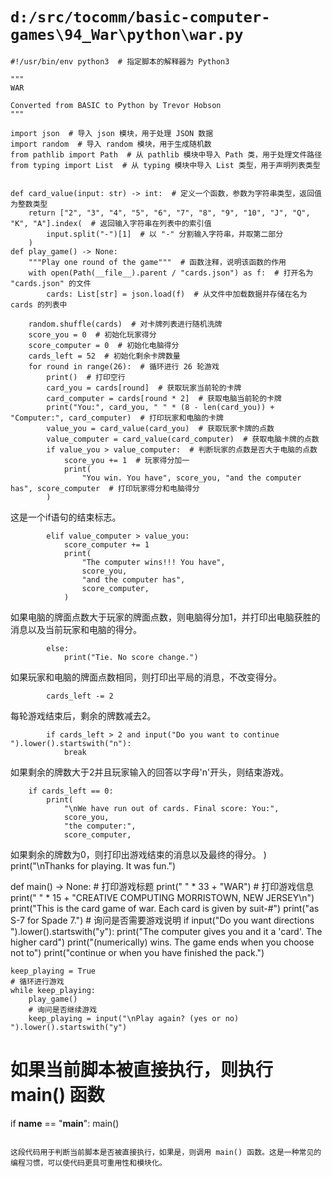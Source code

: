 # `d:/src/tocomm/basic-computer-games\94_War\python\war.py`

```
#!/usr/bin/env python3  # 指定脚本的解释器为 Python3

"""
WAR

Converted from BASIC to Python by Trevor Hobson
"""

import json  # 导入 json 模块，用于处理 JSON 数据
import random  # 导入 random 模块，用于生成随机数
from pathlib import Path  # 从 pathlib 模块中导入 Path 类，用于处理文件路径
from typing import List  # 从 typing 模块中导入 List 类型，用于声明列表类型


def card_value(input: str) -> int:  # 定义一个函数，参数为字符串类型，返回值为整数类型
    return ["2", "3", "4", "5", "6", "7", "8", "9", "10", "J", "Q", "K", "A"].index(  # 返回输入字符串在列表中的索引值
        input.split("-")[1]  # 以 "-" 分割输入字符串，并取第二部分
    )
def play_game() -> None:
    """Play one round of the game"""  # 函数注释，说明该函数的作用
    with open(Path(__file__).parent / "cards.json") as f:  # 打开名为 "cards.json" 的文件
        cards: List[str] = json.load(f)  # 从文件中加载数据并存储在名为 cards 的列表中

    random.shuffle(cards)  # 对卡牌列表进行随机洗牌
    score_you = 0  # 初始化玩家得分
    score_computer = 0  # 初始化电脑得分
    cards_left = 52  # 初始化剩余卡牌数量
    for round in range(26):  # 循环进行 26 轮游戏
        print()  # 打印空行
        card_you = cards[round]  # 获取玩家当前轮的卡牌
        card_computer = cards[round * 2]  # 获取电脑当前轮的卡牌
        print("You:", card_you, " " * (8 - len(card_you)) + "Computer:", card_computer)  # 打印玩家和电脑的卡牌
        value_you = card_value(card_you)  # 获取玩家卡牌的点数
        value_computer = card_value(card_computer)  # 获取电脑卡牌的点数
        if value_you > value_computer:  # 判断玩家的点数是否大于电脑的点数
            score_you += 1  # 玩家得分加一
            print(
                "You win. You have", score_you, "and the computer has", score_computer  # 打印玩家得分和电脑得分
        )
```
这是一个if语句的结束标志。

```
        elif value_computer > value_you:
            score_computer += 1
            print(
                "The computer wins!!! You have",
                score_you,
                "and the computer has",
                score_computer,
            )
```
如果电脑的牌面点数大于玩家的牌面点数，则电脑得分加1，并打印出电脑获胜的消息以及当前玩家和电脑的得分。

```
        else:
            print("Tie. No score change.")
```
如果玩家和电脑的牌面点数相同，则打印出平局的消息，不改变得分。

```
        cards_left -= 2
```
每轮游戏结束后，剩余的牌数减去2。

```
        if cards_left > 2 and input("Do you want to continue ").lower().startswith("n"):
            break
```
如果剩余的牌数大于2并且玩家输入的回答以字母'n'开头，则结束游戏。

```
    if cards_left == 0:
        print(
            "\nWe have run out of cards. Final score: You:",
            score_you,
            "the computer:",
            score_computer,
```
如果剩余的牌数为0，则打印出游戏结束的消息以及最终的得分。
        )
    print("\nThanks for playing. It was fun.")


def main() -> None:
    # 打印游戏标题
    print(" " * 33 + "WAR")
    # 打印游戏信息
    print(" " * 15 + "CREATIVE COMPUTING  MORRISTOWN, NEW JERSEY\n")
    print("This is the card game of war. Each card is given by suit-#")
    print("as S-7 for Spade 7.")
    # 询问是否需要游戏说明
    if input("Do you want directions ").lower().startswith("y"):
        print("The computer gives you and it a 'card'. The higher card")
        print("(numerically) wins. The game ends when you choose not to")
        print("continue or when you have finished the pack.")

    keep_playing = True
    # 循环进行游戏
    while keep_playing:
        play_game()
        # 询问是否继续游戏
        keep_playing = input("\nPlay again? (yes or no) ").lower().startswith("y")
# 如果当前脚本被直接执行，则执行 main() 函数
if __name__ == "__main__":
    main()
```

这段代码用于判断当前脚本是否被直接执行，如果是，则调用 main() 函数。这是一种常见的编程习惯，可以使代码更具可重用性和模块化。
```